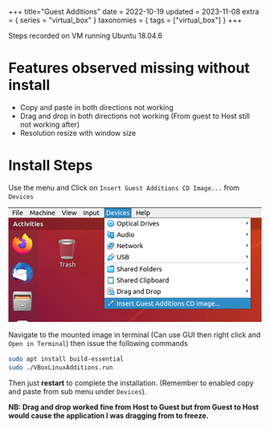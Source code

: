 +++
title="Guest Additions"
date = 2022-10-19
updated = 2023-11-08
extra = { series = "virtual_box" }
taxonomies = { tags = ["virtual_box"] }
+++

Steps recorded on VM running Ubuntu 18.04.6

# Features observed missing without install

- Copy and paste in both directions not working
- Drag and drop in both directions not working (From guest to Host still not working after)
- Resolution resize with window size

# Install Steps

Use the menu and Click on `Insert Guest Additions CD Image...` from `Devices`

![Insert Guest Additions CD Image](mount_image.png)

Navigate to the mounted image in terminal (Can use GUI then right click and `Open in Terminal`) then issue the following
commands

```sh
sudo apt install build-essential
sudo ./VBoxLinuxAdditions.run
```

Then just **restart** to complete the installation. (Remember to enabled copy and paste from sub menu under `Devices`).

**NB: Drag and drop worked fine from Host to Guest but from Guest to Host would cause the application I was dragging
from to freeze.**
